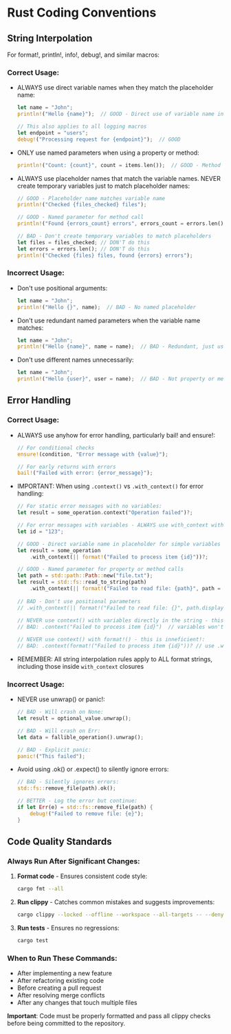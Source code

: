 # Rust Coding Conventions

## String Interpolation
For format!, println!, info!, debug!, and similar macros:

### Correct Usage:
- ALWAYS use direct variable names when they match the placeholder name:
  ```rust
  let name = "John";
  println!("Hello {name}");  // GOOD - Direct use of variable name in placeholder
  
  // This also applies to all logging macros
  let endpoint = "users";
  debug!("Processing request for {endpoint}");  // GOOD
  ```

- ONLY use named parameters when using a property or method:
  ```rust
  println!("Count: {count}", count = items.len());  // GOOD - Method call needs named parameter
  ```

- ALWAYS use placeholder names that match the variable names. NEVER create temporary variables just to match placeholder names:
  ```rust
  // GOOD - Placeholder name matches variable name
  println!("Checked {files_checked} files");
  
  // GOOD - Named parameter for method call
  println!("Found {errors_count} errors", errors_count = errors.len());
  
  // BAD - Don't create temporary variables to match placeholders
  let files = files_checked; // DON'T do this
  let errors = errors.len(); // DON'T do this
  println!("Checked {files} files, found {errors} errors");
  ```

### Incorrect Usage:
- Don't use positional arguments:
  ```rust
  let name = "John";
  println!("Hello {}", name);  // BAD - No named placeholder
  ```

- Don't use redundant named parameters when the variable name matches:
  ```rust
  let name = "John";
  println!("Hello {name}", name = name);  // BAD - Redundant, just use "{name}"
  ```

- Don't use different names unnecessarily:
  ```rust
  let name = "John";
  println!("Hello {user}", user = name);  // BAD - Not property or method, just use "{name}" directly
  ```

## Error Handling

### Correct Usage:
- ALWAYS use anyhow for error handling, particularly bail! and ensure!:
  ```rust
  // For conditional checks
  ensure!(condition, "Error message with {value}");
  
  // For early returns with errors
  bail!("Failed with error: {error_message}");
  ```

- IMPORTANT: When using `.context()` vs `.with_context()` for error handling:
  ```rust
  // For static error messages with no variables:
  let result = some_operation.context("Operation failed")?;
  
  // For error messages with variables - ALWAYS use with_context with a closure and format!:
  let id = "123";
  
  // GOOD - Direct variable name in placeholder for simple variables
  let result = some_operation
      .with_context(|| format!("Failed to process item {id}"))?;
  
  // GOOD - Named parameter for property or method calls
  let path = std::path::Path::new("file.txt");
  let result = std::fs::read_to_string(path)
      .with_context(|| format!("Failed to read file: {path}", path = path.display()))?;
      
  // BAD - Don't use positional parameters
  // .with_context(|| format!("Failed to read file: {}", path.display()))?
      
  // NEVER use context() with variables directly in the string - this won't work:
  // BAD: .context("Failed to process item {id}")  // variables won't interpolate!

  // NEVER use context() with format!() - this is inneficient!:
  // BAD: .context(format!("Failed to process item {id}"))? // use .with_context(|| format!(...))
  ```
  
- REMEMBER: All string interpolation rules apply to ALL format strings, including those inside `with_context` closures

### Incorrect Usage:
- NEVER use unwrap() or panic!:
  ```rust
  // BAD - Will crash on None:
  let result = optional_value.unwrap();
  
  // BAD - Will crash on Err:
  let data = fallible_operation().unwrap();
  
  // BAD - Explicit panic:
  panic!("This failed");
  ```

- Avoid using .ok() or .expect() to silently ignore errors:
  ```rust
  // BAD - Silently ignores errors:
  std::fs::remove_file(path).ok();
  
  // BETTER - Log the error but continue:
  if let Err(e) = std::fs::remove_file(path) {
      debug!("Failed to remove file: {e}");
  }
  ```

## Code Quality Standards

### Always Run After Significant Changes:
1. **Format code** - Ensures consistent code style:
   ```bash
   cargo fmt --all
   ```

2. **Run clippy** - Catches common mistakes and suggests improvements:
   ```bash
   cargo clippy --locked --offline --workspace --all-targets -- --deny warnings --allow deprecated
   ```

3. **Run tests** - Ensures no regressions:
   ```bash
   cargo test
   ```

### When to Run These Commands:
- After implementing a new feature
- After refactoring existing code
- Before creating a pull request
- After resolving merge conflicts
- After any changes that touch multiple files

**Important**: Code must be properly formatted and pass all clippy checks before being committed to the repository.
